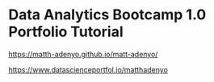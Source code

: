 # Data Analytics Bootcamp 1.0 Portfolio Tutorial

https://matth-adenyo.github.io/matt-adenyo/

https://www.datascienceportfol.io/matthadenyo
